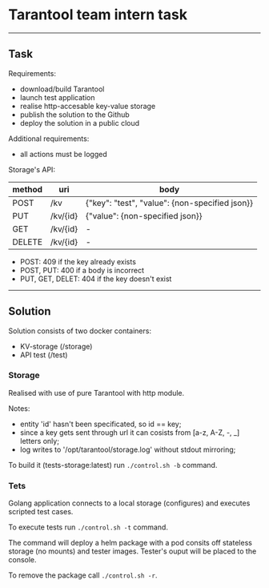 # Tarantool team intern task

---
## Task

Requirements:
- download/build Tarantool
- launch test application
- realise http-accesable key-value storage
- publish the solution to the Github
- deploy the solution in a public cloud

Additional requirements:
- all actions must be logged

Storage's API:

| method | uri      | body |
| ---    | ---      | ---  |
| POST   | /kv      | {"key": "test", "value": {non-specified json}} |
| PUT    | /kv/{id} | {"value": {non-specified json}} |
| GET    | /kv/{id} | - |
| DELETE | /kv/{id} | - |

- POST: 409 if the key already exists
- POST, PUT: 400 if a body is incorrect
- PUT, GET, DELET: 404 if the key doesn't exist

---
## Solution

Solution consists of two docker containers:
- KV-storage (/storage)
- API test   (/test)

### Storage
Realised with use of pure Tarantool with http module.

Notes:
- entity 'id' hasn't been specificated, so id == key;
- since a key gets sent through url it can cosists from [a-z, A-Z, -, _] letters only;
- log writes to '/opt/tarantool/storage.log' without stdout mirroring;

To build it (tests-storage:latest) run <code>./control.sh -b</code> command.

### Tets
Golang application connects to a local storage (configures) 
and executes scripted test cases.

To execute tests run <code>./control.sh -t</code> command.

The command will deploy a helm package with a pod consits off stateless storage (no mounts) and tester images. Tester's ouput will be placed to the console.

To remove the package call <code>./control.sh -r</code>.
